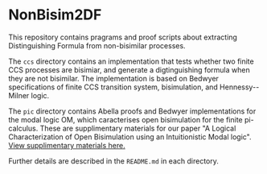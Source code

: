 # NonBisim2DF
This repository contains pragrams and proof scripts about extracting Distinguishing Formula from non-bisimilar processes.

The `ccs` directory contains an implementation that tests whether two finite CCS processes are bisimiar, and generate a digtinguishing formula when they are not bisimilar. The implementation is based on Bedwyer specifications of finite CCS transition system, bisimulation, and Hennessy--Milner logic.

The `pic` directory contains Abella proofs and Bedwyer implementations for the modal logic OM, which caracterises open bisimulation for the finite pi-calculus. These are supplimentary materials for our paper "A Logical Characterization of Open Bisimulation using an Intuitionistic Modal logic". [View supplimentary materials here.](https://github.com/kyagrd/NonBisim2DF/tree/master/pic)

Further details are described in the `README.md` in each directory.
